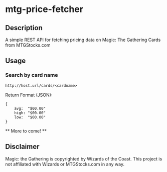 # mtg-price-fetcher

## Description

A simple REST API for fetching pricing data on Magic: The Gathering Cards from MTGStocks.com

## Usage

### Search by card name

```
http://host.url/cards/<cardname>
```
Return Format (JSON):
```
{
    avg:  "$00.00"
    high: "$00.00"
    low:  "$00.00"
}
```
** More to come! ** 


## Disclaimer

Magic: the Gathering is copyrighted by  Wizards of the Coast. This project is not affiliated with Wizards or MTGStocks.com in any way.
